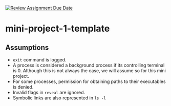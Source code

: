 [![Review Assignment Due Date](https://classroom.github.com/assets/deadline-readme-button-22041afd0340ce965d47ae6ef1cefeee28c7c493a6346c4f15d667ab976d596c.svg)](https://classroom.github.com/a/Qiz9msrr)
# mini-project-1-template

## Assumptions
- `exit` command is logged.
- A process is considered a background process if its controlling terminal is 0. Although this is not always the case, we will assume so for this mini project.
- For some processes, permission for obtaining paths to their executables is denied.
- Invalid flags in `reveal` are ignored.
- Symbolic links are also represented in `ls -l`